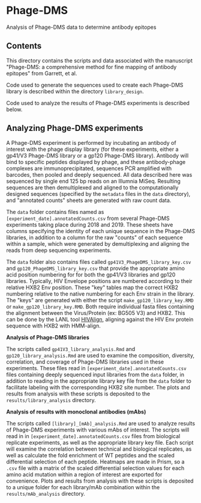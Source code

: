 # Phage-DMS
Analysis of Phage-DMS data to determine antibody epitopes

## Contents

This directory contains the scripts and data associated with the manuscript "Phage-DMS: a comprehensive method for fine mapping of antibody epitopes" from Garrett, et al. 

Code used to generate the sequences used to create each Phage-DMS library is described within the directory `library_design`. 

Code used to analyze the results of Phage-DMS experiments is described below.

## Analyzing Phage-DMS experiments

A Phage-DMS experiment is performed by incubating an antibody of interest with the phage display library (for these experiments, either a gp41/V3 Phage-DMS library or a gp120 Phage-DMS library). Antibody will bind to specific peptides displayed by phage, and these antibody-phage complexes are immunoprecipitated, sequences PCR amplified with barcodes, then pooled and deeply sequenced. All data described here was sequenced by single end 125 bp reads on an Illumnia MiSeq. Resulting sequences are then demultiplexed and aligned to the computationally designed sequences (specified by the `metadata` files in the `data` directory), and "annotated counts" sheets are generated with raw count data.

The `data` folder contains files named as `[experiment_date].annotatedCounts.csv` from several Phage-DMS experiments taking place during 2018 and 2019. These sheets have columns specifying the identity of each unique sequence in the Phage-DMS libraries, in addition to a column for the raw "counts" of each sequence within a sample, which were generated by demultiplexing and aligning the reads from deep sequencing experiments. 

The `data` folder also contains files called `gp41V3_PhageDMS_library_key.csv` and `gp120_PhageDMS_library_key.csv` that provide the appropriate amino acid position numbering for for both the gp41/V3 libraries and gp120 libraries. Typically, HIV Envelope positions are numbered according to their relative HXB2 Env position. These "key" tables map the correct HXB2 numbering relative to the native numbering for each Env strain in the library. The "keys" are generated with either the script `make_gp120_library_key.RMD` or `make_gp120_library_key.RMD`. Both require individual fasta files containing the alignment between the Virus/Protein (ex: BG505 V3) and HXB2. This can be done by the LANL tool [HIVAlign](https://www.hiv.lanl.gov/content/sequence/VIRALIGN/viralign.html), aligning against the HIV Env protein sequence with HXB2 with HMM-align.

**Analysis of Phage-DMS libraries**

The scripts called `gp41V3_library_analysis.Rmd` and `gp120_library_analysis.Rmd` are used to examine the composition, diversity, correlation, and coverage of Phage-DMS libraries used in these experiments. These files read in `[experiment_date].annotatedCounts.csv` files containing deeply sequenced input libraries from the `data` folder, in addition to reading in the appropriate library key file from the `data` folder to facilitate labeling with the corresponding HXB2 site number. The plots and results from analysis with these scripts is deposited to the `results/library_analysis` directory.

**Analysis of results with monoclonal antibodies (mAbs)**

The scripts called `[library]_[mAb]_analysis.Rmd` are used to analyze results of Phage-DMS experiments with various mAbs of interest. The scripts will read in in `[experiment_date].annotatedCounts.csv` files from biological replicate experiments, as well as the appropriate library key file. Each script will examine the correlation between technical and biological replicates, as well as calculate the fold enrichment of WT peptides and the scaled differential selection of each peptide. Heatmaps are made in Prism, so a `.csv` file with a matrix of the scaled differential selection values for each amino acid mutation within a region of interest are exported for convenience. Plots and results from analysis with these scripts is deposited to a unique folder for each library/mAb combination within the `results/mAb_analysis` directory.